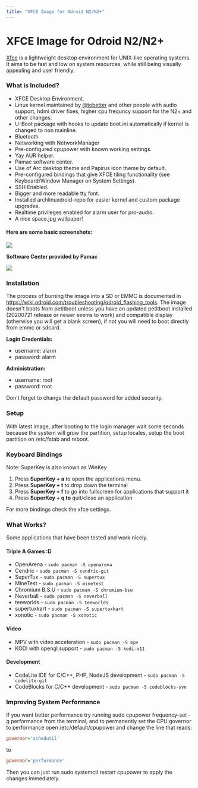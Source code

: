 ```yaml
---
title: "XFCE Image for Odroid N2/N2+"
---
```


# XFCE Image for Odroid N2/N2+

[Xfce](https://xfce.org) is a lightweight desktop environment for UNIX-like
operating systems. It aims to be fast and low on system resources, while still
being visually appealing and user friendly.

### What is Included?

* XFCE Desktop Environment.
* Linux kernel maintained by [@tobetter](https://github.com/tobetter) and other
  people with audio support, hdmi driver fixes, higher cpu frequncy support for
  the N2+ and other changes.
* U-Boot package with hooks to update boot.ini automatically if kernel is
  changed to non mainline.
* Bluetooth
* Networking with NetworkManager
* Pre-configured cpupower with known working settings.
* Yay AUR helper.
* Pamac software center.
* Use of Arc desktop theme and Papirus icon theme by default.
* Pre-configured bindings that give XFCE tiling functionality (see Keyboard/Window Manager on System Settings).
* SSH Enabled.
* Bigger and more readable tty font.
* Installed archlinuxdroid-repo for easier kernel and custom package upgrades.
* Realtime privileges enabled for alarm user for pro-audio.
* A nice space.jpg wallpaper!

#### Here are some basic screenshots:

<img class="img-fluid" src="{{ 'assets/img/xfce-ss01.png' | relative_url }}"/>

**Software Center provided by Pamac**

<img class="img-fluid" src="{{ 'assets/img/xfce-ss02.png' | relative_url }}"/>

### Installation

The process of burning the image into a SD or EMMC is documented in
<https://wiki.odroid.com/troubleshooting/odroid_flashing_tools>.
The image doesn't boots from petitboot unless you have an updated petitboot
installed (20200721 release or newer seems to work) and compatible display
(otherwise you will get a blank screen), if not you will need to boot directly
from emmc or sdcard.

**Login Credentials:**
* username: alarm
* password: alarm

**Administration:**
* username: root
* password: root

Don't forget to change the default password for added security.

### Setup

With latest image, after booting to the login manager wait some seconds
because the system will grow the partition, setup locales, setup the boot
partition on /etc/fstab and reboot.

### Keyboard Bindings

Note: SuperKey is also known as WinKey

1. Press **SuperKey + a** to open the applications menu.
2. Press **SuperKey + t** to drop down the terminal
3. Press **SuperKey + f** to go into fullscreen for applications that support it
4. Press **SuperKey + q to** quit/close an application

For more bindings check the xfce settings.

### What Works?

Some applications that have been tested and work nicely.

#### Triple A Games :D

* OpenArena - `sudo pacman -S openarena`
* Cendric - `sudo pacman -S cendric-git`
* SuperTux - `sudo pacman -S supertux`
* MineTest - `sudo pacman -S minetest`
* Chromium B.S.U - `sudo pacman -S chromium-bsu`
* Neverball - `sudo pacman -S neverball`
* teeworlds - `sudo pacman -S teeworlds`
* supertuxkart - `sudo pacman -S supertuxkart`
* xonotic - `sudo pacman -S xonotic`

#### Video

* MPV with video acceleration - `sudo pacman -S mpv`
* KODI with opengl support - `sudo pacman -S kodi-x11`

#### Development

* CodeLite IDE for C/C++, PHP, NodeJS development - `sudo pacman -S codelite-git`
* CodeBlocks for C/C++ development - `sudo pacman -S codeblocks-svn`

### Improving System Performance

If you want better performance try running sudo cpupower frequency-set -g
performance from the terminal, and to permanently set the CPU governor to
performance open /etc/default/cpupower and change the line that reads:

```ini
governor='schedutil'
```
to
```ini
governor='performance'
```

Then you can just run sudo systemctl restart cpupower to apply the changes
immediately.

